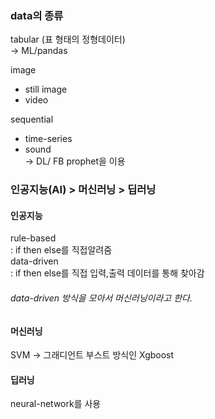 ### data의 종류

tabular (표 형태의 정형데이터)   
-> ML/pandas

image 
- still image
- video

sequential
- time-series
- sound   
-> DL/ FB prophet을 이용

### 인공지능(AI) > 머신러닝 > 딥러닝

#### 인공지능
rule-based   
: if then else를 직접알려줌   
data-driven   
: if then else를 직접 입력,출력 데이터를 통해 찾아감
###### data-driven 방식을 모아서 머신러닝이라고 한다.
#### 머신러닝
SVM -> 그래디언트 부스트 방식인 Xgboost
#### 딥러닝
neural-network를 사용
